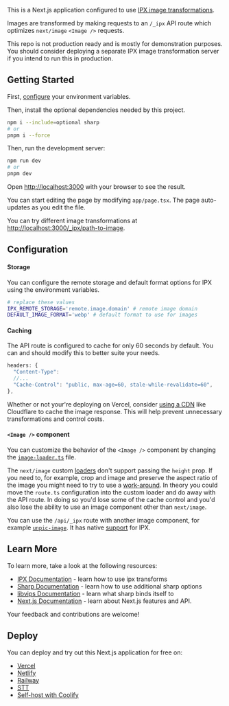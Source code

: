 This is a Next.js application configured to use [IPX image transformations](#).

Images are transformed by making requests to an `/_ipx` API route which optimizes `next/image` `<Image />` requests.

This repo is not production ready and is mostly for demonstration purposes. You should consider deploying a separate IPX image transformation server if you intend to run this in production.

## Getting Started

First, [configure](#configuration) your environment variables.

Then, install the optional dependencies needed by this project.

```bash
npm i --include=optional sharp
# or
pnpm i --force
```

Then, run the development server:

```bash
npm run dev
# or
pnpm dev
```

Open [http://localhost:3000](http://localhost:3000) with your browser to see the result.

You can start editing the page by modifying `app/page.tsx`. The page auto-updates as you edit the file.

You can try different image transformations at [http://localhost:3000/\_ipx/path-to-image](http://localhost:3000/_ipx/).

## Configuration

#### Storage

You can configure the remote storage and default format options for IPX using the environment variables.

```bash
# replace these values
IPX_REMOTE_STORAGE='remote.image.domain' # remote image domain
DEFAULT_IMAGE_FORMAT='webp' # default format to use for images
```

#### Caching

The API route is configured to cache for only 60 seconds by default. You can and should modify this to better suite your needs.

```js
headers: {
  "Content-Type":
  //...
  "Cache-Control": "public, max-age=60, stale-while-revalidate=60",
},
```

Whether or not your're deploying on Vercel, consider [using a CDN](https://focusreactive.com/configure-cdn-caching-for-self-hosted-next-js-websites/#configuring-cloudflare-cdn-for-the-nextjs-app) like Cloudflare to cache the image response. This will help prevent unnecessary transformations and control costs.

#### `<Image />` component

You can customize the behavior of the `<Image />` component by changing the [`image-loader.ts`](./lib/image-loader.ts) file.

The `next/image` custom [loaders](https://nextjs.org/docs/app/api-reference/next-config-js/images) don't support passing the `height` prop. If you need to, for example, crop and image and preserve the aspect ratio of the image you might need to try to use a [work-around](https://github.com/vercel/next.js/discussions/22050#discussioncomment-652148). In theory you could move the `route.ts` configuration into the custom loader and do away with the API route. In doing so you'd lose some of the cache control and you'd also lose the ability to use an image component other than `next/image`.

You can use the `/api/_ipx` route with another image component, for example [`unpic-image`](https://unpic.pics/img/). It has native [support](https://x.com/ascorbic/status/1721070114814980161) for IPX.

## Learn More

To learn more, take a look at the following resources:

- [IPX Documentation](https://github.com/unjs/ipx) - learn how to use ipx transforms
- [Sharp Documentation](https://github.com/lovell/sharp) - learn how to use additional sharp options
- [libvips Documentation](https://github.com/libvips/libvips) - learn what sharp binds itself to
- [Next.js Documentation](https://nextjs.org/docs) - learn about Next.js features and API.

Your feedback and contributions are welcome!

## Deploy

You can deploy and try out this Next.js application for free on:

- [Vercel](https://vercel.com/new)
- [Netlify](https://app.netlify.com/start/deploy?repository=https://github.com/luqven/next-image-with-ipx)
- [Railway](https://railway.app/new)
- [STT](https://v2.sst.dev/learn/deploy-to-prod)
- [Self-host with Coolify](https://coolify.io/docs/applications/nextjs/)
